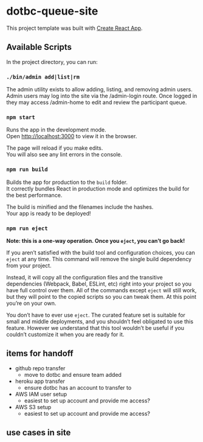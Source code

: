 # dotbc-queue-site

This project template was built with [Create React App](https://github.com/facebookincubator/create-react-app).

## Available Scripts

In the project directory, you can run:

### `./bin/admin add|list|rm`

The admin utility exists to allow adding, listing, and removing admin users. Admin users may log into the site via the /admin-login route. 
Once logged in they may access /admin-home to edit and review the participant queue. 

### `npm start`

Runs the app in the development mode.<br>
Open [http://localhost:3000](http://localhost:3000) to view it in the browser.

The page will reload if you make edits.<br>
You will also see any lint errors in the console.

### `npm run build`

Builds the app for production to the `build` folder.<br>
It correctly bundles React in production mode and optimizes the build for the best performance.

The build is minified and the filenames include the hashes.<br>
Your app is ready to be deployed!

### `npm run eject`

**Note: this is a one-way operation. Once you `eject`, you can’t go back!**

If you aren’t satisfied with the build tool and configuration choices, you can `eject` at any time. This command will remove the single build dependency from your project.

Instead, it will copy all the configuration files and the transitive dependencies (Webpack, Babel, ESLint, etc) right into your project so you have full control over them. All of the commands except `eject` will still work, but they will point to the copied scripts so you can tweak them. At this point you’re on your own.

You don’t have to ever use `eject`. The curated feature set is suitable for small and middle deployments, and you shouldn’t feel obligated to use this feature. However we understand that this tool wouldn’t be useful if you couldn’t customize it when you are ready for it.

## items for handoff

  - github repo transfer
    - move to dotbc and ensure team added
  - heroku app transfer
    - ensure dotbc has an account to transfer to
  - AWS IAM user setup
    - easiest to set up account and provide me access?
  - AWS S3 setup
    - easiest to set up account and provide me access?

## use cases in site